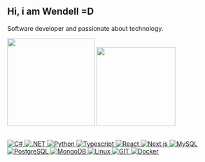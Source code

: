 ## Hi, i am Wendell =D

Software developer and passionate about technology.

<div align="left">
  <img  height="200em" src="https://user-images.githubusercontent.com/74038190/216656977-ef584e23-480a-4d1c-8c3f-7d045910ddc9.gif" >
  <img height="180em" src="https://github-readme-stats.vercel.app/api/top-langs/?username=wendellmoraisz&hide_border=true&layout=compact&langs_count=6&theme=github_dark"/>
</div>
</div>
  
  
  ##
  
<p align="left"><a href="https://bermeo.dev">
  <img alt="C#"src="https://img.shields.io/badge/C%23-239120?logo=csharp&logoColor=white"/>
  <img alt=".NET" src="https://img.shields.io/badge/.net-%230d1117.svg?style=for-the-badge"/>
  <img alt="Python" src="https://img.shields.io/badge/python-%230d1117.svg?style=for-the-badge&logo=python"/>
  <img alt="Typescript" src="https://img.shields.io/badge/typescript-%230d1117.svg?style=for-the-badge&logo=typescript"/>
  <img alt="React" src="https://img.shields.io/badge/react-%230d1117.svg?style=for-the-badge&logo=react"/>
  <img alt="Next.js" src="https://img.shields.io/badge/nextjs-%230d1117.svg?style=for-the-badge&logo=nextdotjs"/>
  <img alt="MySQL" src="https://img.shields.io/badge/mysql-%230d1117.svg?style=for-the-badge&logo=mysql"/>
  <img alt="PostgreSQL" src="https://img.shields.io/badge/postgresql-%230d1117.svg?style=for-the-badge&logo=postgresql"/>
  <img alt="MongoDB" src="https://img.shields.io/badge/mongodb-%230d1117?style=for-the-badge&logo=mongodb"/>
  <img alt="Linux" src="https://img.shields.io/badge/linux-%230d1117.svg?style=for-the-badge&logo=linux"/>
  <img alt="GIT" src="https://img.shields.io/badge/git-%230d1117.svg?style=for-the-badge&logo=git"/>
  <img alt="Docker" src="https://img.shields.io/badge/docker-%230d1117.svg?style=for-the-badge&logo=docker"/>
</p>
